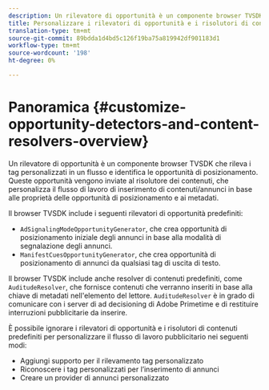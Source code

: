 ```yaml
---
description: Un rilevatore di opportunità è un componente browser TVSDK che rileva i tag personalizzati in un flusso e identifica le opportunità di posizionamento. Queste opportunità vengono inviate al risolutore dei contenuti, che personalizza il flusso di lavoro di inserimento di contenuti/annunci in base alle proprietà delle opportunità di posizionamento e ai metadati.
title: Personalizzare i rilevatori di opportunità e i risolutori di contenuti
translation-type: tm+mt
source-git-commit: 89bdda1d4bd5c126f19ba75a819942df901183d1
workflow-type: tm+mt
source-wordcount: '198'
ht-degree: 0%

---
```



# Panoramica {#customize-opportunity-detectors-and-content-resolvers-overview}

Un rilevatore di opportunità è un componente browser TVSDK che rileva i tag personalizzati in un flusso e identifica le opportunità di posizionamento. Queste opportunità vengono inviate al risolutore dei contenuti, che personalizza il flusso di lavoro di inserimento di contenuti/annunci in base alle proprietà delle opportunità di posizionamento e ai metadati.

Il browser TVSDK include i seguenti rilevatori di opportunità predefiniti:

* `AdSignalingModeOpportunityGenerator`, che crea opportunità di posizionamento iniziale degli annunci in base alla modalità di segnalazione degli annunci.
* `ManifestCuesOpportunityGenerator`, che crea opportunità di posizionamento di annunci da qualsiasi tag di uscita di testo.

Il browser TVSDK include anche resolver di contenuti predefiniti, come `AuditudeResolver`, che fornisce contenuti che verranno inseriti in base alla chiave di metadati nell&#39;elemento del lettore. `AuditudeResolver` è in grado di comunicare con i server di ad decisioning di Adobe Primetime e di restituire interruzioni pubblicitarie da inserire.

È possibile ignorare i rilevatori di opportunità e i risolutori di contenuti predefiniti per personalizzare il flusso di lavoro pubblicitario nei seguenti modi:

* Aggiungi supporto per il rilevamento tag personalizzato
* Riconoscere i tag personalizzati per l’inserimento di annunci
* Creare un provider di annunci personalizzato

